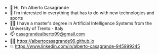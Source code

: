 - 👋 Hi, I’m Alberto Casagrande
- 👀 I’m interested in everything that has to do with new technologies and sports
- :man_student: I have a master's degree in Artificial Intelligence Systems from the University of Trento - Italy
- 📫 casagrandealberto99@gmail.com
- 👨‍💻 https://albertocasagrande99.github.io
- 💥 https://www.linkedin.com/in/alberto-casagrande-945999245

<!---
albertocasagrande99/albertocasagrande99 is a ✨ special ✨ repository because its `README.md` (this file) appears on your GitHub profile.
You can click the Preview link to take a look at your changes.
--->
